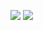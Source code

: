 <a href="https://velog.io/@kyeongwxx" target="_blank"><img src="https://img.shields.io/badge/velog-20C997?style=flat-square&logo=Velog&logoColor=white"/></a>
<a href="mailto:kyeongwxx@gmail.com" target="_blank"><img src="https://img.shields.io/badge/Gmail-EA4335?style=flat-square&logo=Gmail&logoColor=white"/></a>
